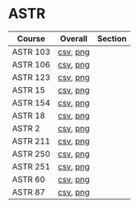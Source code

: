 # ASTR

| Course | Overall | Section |
| ------ | ------- | ------- |
| ASTR 103 | [csv](https://github.com/UCSD-Historical-Enrollment-Data/2025Spring/blob/main/overall/ASTR%20103.csv), [png](https://raw.githubusercontent.com/UCSD-Historical-Enrollment-Data/2025Spring/main/plot_overall/ASTR%20103.png) |  |
| ASTR 106 | [csv](https://github.com/UCSD-Historical-Enrollment-Data/2025Spring/blob/main/overall/ASTR%20106.csv), [png](https://raw.githubusercontent.com/UCSD-Historical-Enrollment-Data/2025Spring/main/plot_overall/ASTR%20106.png) |  |
| ASTR 123 | [csv](https://github.com/UCSD-Historical-Enrollment-Data/2025Spring/blob/main/overall/ASTR%20123.csv), [png](https://raw.githubusercontent.com/UCSD-Historical-Enrollment-Data/2025Spring/main/plot_overall/ASTR%20123.png) |  |
| ASTR 15 | [csv](https://github.com/UCSD-Historical-Enrollment-Data/2025Spring/blob/main/overall/ASTR%2015.csv), [png](https://raw.githubusercontent.com/UCSD-Historical-Enrollment-Data/2025Spring/main/plot_overall/ASTR%2015.png) |  |
| ASTR 154 | [csv](https://github.com/UCSD-Historical-Enrollment-Data/2025Spring/blob/main/overall/ASTR%20154.csv), [png](https://raw.githubusercontent.com/UCSD-Historical-Enrollment-Data/2025Spring/main/plot_overall/ASTR%20154.png) |  |
| ASTR 18 | [csv](https://github.com/UCSD-Historical-Enrollment-Data/2025Spring/blob/main/overall/ASTR%2018.csv), [png](https://raw.githubusercontent.com/UCSD-Historical-Enrollment-Data/2025Spring/main/plot_overall/ASTR%2018.png) |  |
| ASTR 2 | [csv](https://github.com/UCSD-Historical-Enrollment-Data/2025Spring/blob/main/overall/ASTR%202.csv), [png](https://raw.githubusercontent.com/UCSD-Historical-Enrollment-Data/2025Spring/main/plot_overall/ASTR%202.png) |  |
| ASTR 211 | [csv](https://github.com/UCSD-Historical-Enrollment-Data/2025Spring/blob/main/overall/ASTR%20211.csv), [png](https://raw.githubusercontent.com/UCSD-Historical-Enrollment-Data/2025Spring/main/plot_overall/ASTR%20211.png) |  |
| ASTR 250 | [csv](https://github.com/UCSD-Historical-Enrollment-Data/2025Spring/blob/main/overall/ASTR%20250.csv), [png](https://raw.githubusercontent.com/UCSD-Historical-Enrollment-Data/2025Spring/main/plot_overall/ASTR%20250.png) |  |
| ASTR 251 | [csv](https://github.com/UCSD-Historical-Enrollment-Data/2025Spring/blob/main/overall/ASTR%20251.csv), [png](https://raw.githubusercontent.com/UCSD-Historical-Enrollment-Data/2025Spring/main/plot_overall/ASTR%20251.png) |  |
| ASTR 60 | [csv](https://github.com/UCSD-Historical-Enrollment-Data/2025Spring/blob/main/overall/ASTR%2060.csv), [png](https://raw.githubusercontent.com/UCSD-Historical-Enrollment-Data/2025Spring/main/plot_overall/ASTR%2060.png) |  |
| ASTR 87 | [csv](https://github.com/UCSD-Historical-Enrollment-Data/2025Spring/blob/main/overall/ASTR%2087.csv), [png](https://raw.githubusercontent.com/UCSD-Historical-Enrollment-Data/2025Spring/main/plot_overall/ASTR%2087.png) |  |
